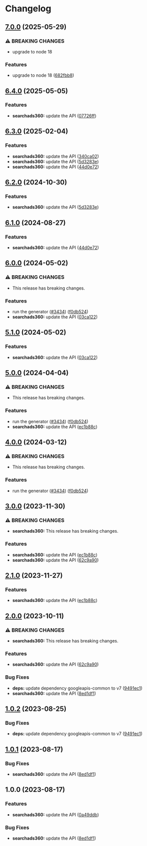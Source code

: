 # Changelog

## [7.0.0](https://github.com/googleapis/google-api-nodejs-client/compare/searchads360-v6.4.0...searchads360-v7.0.0) (2025-05-29)


### ⚠ BREAKING CHANGES

* upgrade to node 18

### Features

* upgrade to node 18 ([682fbb8](https://github.com/googleapis/google-api-nodejs-client/commit/682fbb869189ae92b3e9a194d37d0548af0c1f92))

## [6.4.0](https://github.com/googleapis/google-api-nodejs-client/compare/searchads360-v6.3.0...searchads360-v6.4.0) (2025-05-05)


### Features

* **searchads360:** update the API ([07726ff](https://github.com/googleapis/google-api-nodejs-client/commit/07726ff93e1fe65944ea3c0ca64c684c8f416cda))

## [6.3.0](https://github.com/googleapis/google-api-nodejs-client/compare/searchads360-v6.2.0...searchads360-v6.3.0) (2025-02-04)


### Features

* **searchads360:** update the API ([340ca02](https://github.com/googleapis/google-api-nodejs-client/commit/340ca02817f5ac4ea62e8bd127f77cd7227e28c3))
* **searchads360:** update the API ([5d3283e](https://github.com/googleapis/google-api-nodejs-client/commit/5d3283e785c592c97d49eb49b268d5b2a22d31eb))
* **searchads360:** update the API ([44d0e72](https://github.com/googleapis/google-api-nodejs-client/commit/44d0e72d60589a4640760f4025c479af340d57a2))

## [6.2.0](https://github.com/googleapis/google-api-nodejs-client/compare/searchads360-v6.1.0...searchads360-v6.2.0) (2024-10-30)


### Features

* **searchads360:** update the API ([5d3283e](https://github.com/googleapis/google-api-nodejs-client/commit/5d3283e785c592c97d49eb49b268d5b2a22d31eb))

## [6.1.0](https://github.com/googleapis/google-api-nodejs-client/compare/searchads360-v6.0.0...searchads360-v6.1.0) (2024-08-27)


### Features

* **searchads360:** update the API ([44d0e72](https://github.com/googleapis/google-api-nodejs-client/commit/44d0e72d60589a4640760f4025c479af340d57a2))

## [6.0.0](https://github.com/googleapis/google-api-nodejs-client/compare/searchads360-v5.1.0...searchads360-v6.0.0) (2024-05-02)


### ⚠ BREAKING CHANGES

* This release has breaking changes.

### Features

* run the generator ([#3434](https://github.com/googleapis/google-api-nodejs-client/issues/3434)) ([f0db524](https://github.com/googleapis/google-api-nodejs-client/commit/f0db524bb26f05cea3dec4c0ed66b496399e3857))
* **searchads360:** update the API ([03ca122](https://github.com/googleapis/google-api-nodejs-client/commit/03ca122fba8a0ae1bf3cb482aefefd17eeba6adf))

## [5.1.0](https://github.com/googleapis/google-api-nodejs-client/compare/searchads360-v5.0.0...searchads360-v5.1.0) (2024-05-02)


### Features

* **searchads360:** update the API ([03ca122](https://github.com/googleapis/google-api-nodejs-client/commit/03ca122fba8a0ae1bf3cb482aefefd17eeba6adf))

## [5.0.0](https://github.com/googleapis/google-api-nodejs-client/compare/searchads360-v4.0.0...searchads360-v5.0.0) (2024-04-04)


### ⚠ BREAKING CHANGES

* This release has breaking changes.

### Features

* run the generator ([#3434](https://github.com/googleapis/google-api-nodejs-client/issues/3434)) ([f0db524](https://github.com/googleapis/google-api-nodejs-client/commit/f0db524bb26f05cea3dec4c0ed66b496399e3857))
* **searchads360:** update the API ([ec1b88c](https://github.com/googleapis/google-api-nodejs-client/commit/ec1b88c762438ca2ef86e6c0514288518f172d6f))

## [4.0.0](https://github.com/googleapis/google-api-nodejs-client/compare/searchads360-v3.0.0...searchads360-v4.0.0) (2024-03-12)


### ⚠ BREAKING CHANGES

* This release has breaking changes.

### Features

* run the generator ([#3434](https://github.com/googleapis/google-api-nodejs-client/issues/3434)) ([f0db524](https://github.com/googleapis/google-api-nodejs-client/commit/f0db524bb26f05cea3dec4c0ed66b496399e3857))

## [3.0.0](https://github.com/googleapis/google-api-nodejs-client/compare/searchads360-v2.1.0...searchads360-v3.0.0) (2023-11-30)


### ⚠ BREAKING CHANGES

* **searchads360:** This release has breaking changes.

### Features

* **searchads360:** update the API ([ec1b88c](https://github.com/googleapis/google-api-nodejs-client/commit/ec1b88c762438ca2ef86e6c0514288518f172d6f))
* **searchads360:** update the API ([62c9a90](https://github.com/googleapis/google-api-nodejs-client/commit/62c9a906a6933d20b1a1e6f1c175aeee35739d9b))

## [2.1.0](https://github.com/googleapis/google-api-nodejs-client/compare/searchads360-v2.0.0...searchads360-v2.1.0) (2023-11-27)


### Features

* **searchads360:** update the API ([ec1b88c](https://github.com/googleapis/google-api-nodejs-client/commit/ec1b88c762438ca2ef86e6c0514288518f172d6f))

## [2.0.0](https://github.com/googleapis/google-api-nodejs-client/compare/searchads360-v1.0.2...searchads360-v2.0.0) (2023-10-11)


### ⚠ BREAKING CHANGES

* **searchads360:** This release has breaking changes.

### Features

* **searchads360:** update the API ([62c9a90](https://github.com/googleapis/google-api-nodejs-client/commit/62c9a906a6933d20b1a1e6f1c175aeee35739d9b))


### Bug Fixes

* **deps:** update dependency googleapis-common to v7 ([9491ec1](https://github.com/googleapis/google-api-nodejs-client/commit/9491ec1cdc3c413e7d73edcfcd59cf5c28a7c855))
* **searchads360:** update the API ([8ed1df1](https://github.com/googleapis/google-api-nodejs-client/commit/8ed1df140bdd0e6feb12265578c2ee8c55ff474e))

## [1.0.2](https://github.com/googleapis/google-api-nodejs-client/compare/searchads360-v1.0.1...searchads360-v1.0.2) (2023-08-25)


### Bug Fixes

* **deps:** update dependency googleapis-common to v7 ([9491ec1](https://github.com/googleapis/google-api-nodejs-client/commit/9491ec1cdc3c413e7d73edcfcd59cf5c28a7c855))

## [1.0.1](https://github.com/googleapis/google-api-nodejs-client/compare/searchads360-v1.0.0...searchads360-v1.0.1) (2023-08-17)


### Bug Fixes

* **searchads360:** update the API ([8ed1df1](https://github.com/googleapis/google-api-nodejs-client/commit/8ed1df140bdd0e6feb12265578c2ee8c55ff474e))

## 1.0.0 (2023-08-17)


### Features

* **searchads360:** update the API ([0a49ddb](https://github.com/googleapis/google-api-nodejs-client/commit/0a49ddbab1c1a4bdaad5383ffa583878f7f3d5a6))


### Bug Fixes

* **searchads360:** update the API ([8ed1df1](https://github.com/googleapis/google-api-nodejs-client/commit/8ed1df140bdd0e6feb12265578c2ee8c55ff474e))
